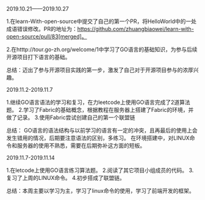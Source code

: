
2019.10.21——2019.10.27

1.在learn-With-open-source中提交了自己的第一个PR，将HelloWorld中的一处成语错误修改。PR的地址为：https://github.com/zhuangbiaowei/learn-with-open-source/pull/83[merged]。

2.在htttp://tour.go-zh.org/welcome/1中学习了GO语言的基础知识，为参与后续开源项目打下语言的基础。

总结：迈出了参与开源项目实践的第一步，激发了自己对于开源项目参与的浓厚兴趣。


2019.11.2-2019.11.7

1.继续GO语言语法的学习和复习，在力leetcode上使用GO语言完成了2道算法题。
2.学习了Fabric的基础概念，根据教程在服务器上搭建了Fabric的环境，并做了记录。
3.使用Fabric尝试创建自己的第一个联盟链

总结：
GO语言的语法结构与以前学习的语言有一定的冲突，且再最后的使用上会发生错用的情况，后期要注意语法的区别，多练习。
在环境搭建中，对LINUX命令和服务器的使用不熟悉，需要在后期弥补这方面的短板。


2019.11.7-2019.11.14

1.在letcode上使用GO语言练习算法题。
2.阅读了其它项目小组成员的代码。
3.复习了上周的LINUX命令。
4.初步搭成了联盟链。

总结：本周主要以学习为主，学习了linux命令的使用，学习了前端开发的框架。
